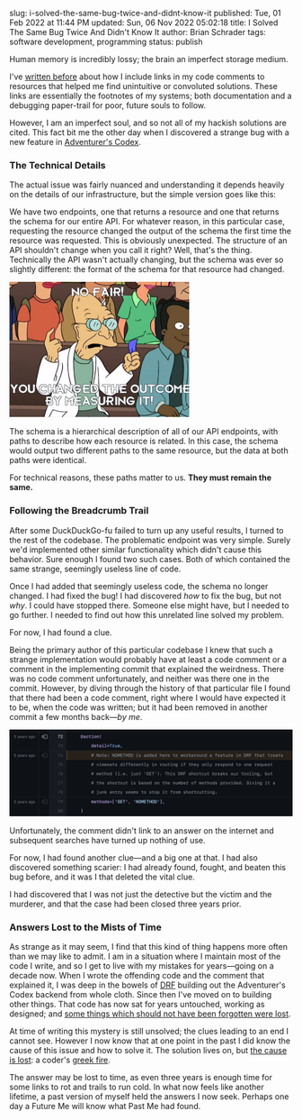 slug: i-solved-the-same-bug-twice-and-didnt-know-it
published: Tue, 01 Feb 2022 at 11:44 PM
updated: Sun, 06 Nov 2022 05:02:18 
title: I Solved The Same Bug Twice And Didn't Know It
author: Brian Schrader
tags: software development, programming
status: publish

Human memory is incredibly lossy; the brain an imperfect storage medium.

I've [written before][1] about how I include links in my code comments to resources that helped me find unintuitive or convoluted solutions. These links are essentially the footnotes of my systems; both documentation and a debugging paper-trail for poor, future souls to follow.

However, I am an imperfect soul, and so not all of my hackish solutions are cited. This fact bit me the other day when I discovered a strange bug with a new feature in [Adventurer's Codex][2].


### The Technical Details

The actual issue was fairly nuanced and understanding it depends heavily on the details of our infrastructure, but the simple version goes like this:

We have two endpoints, one that returns a resource and one that returns the schema for our entire API. For whatever reason, in this particular case, requesting the resource changed the output of the schema the first time the resource was requested. This is obviously unexpected. The structure of an API shouldn't change when you call it right? Well, that's the thing. Technically the API wasn't actually changing, but the schema was ever so slightly different: the format of the schema for that resource had changed.

<img
    alt="A funny joke"
    src="/images/blog/changed-outcome.jpg"
    class="image-right"
    style="max-width:320px;"
/>

The schema is a hierarchical description of all of our API endpoints, with paths to describe how each resource is related. In this case, the schema would output two different paths to the same resource, but the data at both paths were identical.

For technical reasons, these paths matter to us. **They must remain the same.**


### Following the Breadcrumb Trail

After some DuckDuckGo-fu failed to turn up any useful results, I turned to the rest of the codebase. The problematic endpoint was very simple. Surely we'd implemented other similar functionality which didn't cause this behavior. Sure enough I found two such cases. Both of which contained the same strange, seemingly useless line of code.

Once I had added that seemingly useless code, the schema no longer changed. I had fixed the bug! I had discovered *how* to fix the bug, but not *why*. I could have stopped there. Someone else might have, but I needed to go further. I needed to find out how this unrelated line solved my problem.

For now, I had found a clue.

Being the primary author of this particular codebase I knew that such a strange implementation would probably have at least a code comment or a comment in the implementing commit that explained the weirdness. There was no code comment unfortunately, and neither was there one in the commit. However, by diving through the history of that particular file I found that there had been a code comment, right where I would have expected it to be, when the code was written; but it had been removed in another commit a few months back&mdash;*by me*.

<img
    alt="The Fatefult Commit"
    src="/images/blog/ac-fateful-comment.png"
    class="image-center"
/>

Unfortunately, the comment didn't link to an answer on the internet and subsequent searches have turned up nothing of use.

For now, I had found another clue&mdash;and a big one at that. I had also discovered something scarier: I had already found, fought, and beaten this bug before, and it was I that deleted the vital clue.

I had discovered that I was not just the detective but the victim and the murderer, and that the case had been closed three years prior.


### Answers Lost to the Mists of Time

As strange as it may seem, I find that this kind of thing happens more often than we may like to admit. I am in a situation where I maintain most of the code I write, and so I get to live with my mistakes for years&mdash;going on a decade now. When I wrote the offending code and the comment that explained it, I was deep in the bowels of [DRF][5] building out the Adventurer's Codex backend from whole cloth. Since then I've moved on to building other things. That code has now sat for years untouched, working as designed; and [some things which should not have been forgotten were lost][6].

At time of writing this mystery is still unsolved; the clues leading to an end I cannot see. However I now know that at one point in the past I did know the cause of this issue and how to solve it. The solution lives on, but [the cause is lost][3]: a coder's [greek fire][4].

The answer may be lost to time, as even three years is enough time for some links to rot and trails to run cold. In what now feels like another lifetime, a past version of myself held the answers I now seek. Perhaps one day a Future Me will know what Past Me had found.

[1]: /archive/comments-with-cited-references/
[2]: https://adventurerscodex.com/
[3]: /archive/where-it-comes-from-nobody-knows/
[4]: https://en.wikipedia.org/wiki/Greek_fire
[5]: https://www.django-rest-framework.org
[6]: https://www.goodreads.com/quotes/376870-and-some-things-that-should-not-have-been-forgotten-were
